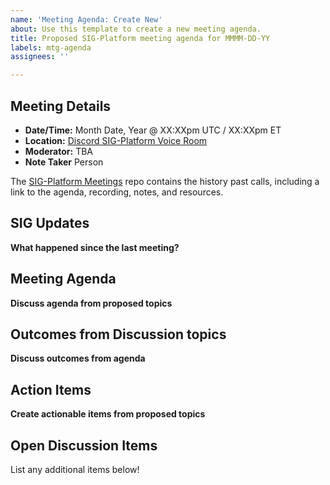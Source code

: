 ```yaml
---
name: 'Meeting Agenda: Create New'
about: Use this template to create a new meeting agenda.
title: Proposed SIG-Platform meeting agenda for MMMM-DD-YY
labels: mtg-agenda
assignees: ''

---
```


## Meeting Details

- **Date/Time:** Month Date, Year @ XX:XXpm UTC / XX:XXpm ET
- **Location:** [Discord SIG-Platform Voice Room](https://discord.gg/Mc6jStmuMK)
- **Moderator:** TBA
- **Note Taker** Person

The [SIG-Platform Meetings](https://github.com/o3de/sig-platform/tree/main/meetings) repo contains the history past calls, including a link to the agenda, recording, notes, and resources.

## SIG Updates

**What happened since the last meeting?**

## Meeting Agenda

**Discuss agenda from proposed topics**

## Outcomes from Discussion topics

**Discuss outcomes from agenda**

## Action Items

**Create actionable items from proposed topics**

## Open Discussion Items

List any additional items below!
